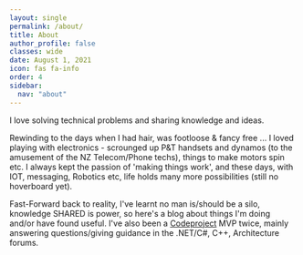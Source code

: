 ```yaml
---
layout: single
permalink: /about/
title: About
author_profile: false
classes: wide
date: August 1, 2021
icon: fas fa-info
order: 4
sidebar:
  nav: "about"
---
```



I love solving technical problems and sharing knowledge and ideas. 

Rewinding to the days when I had hair, was footloose & fancy free ...  I loved playing with electronics - scrounged up P&T handsets and dynamos (to the amusement of the NZ Telecom/Phone techs), things to make motors spin etc. I always kept the passion of 'making things work', and these days, with IOT, messaging, Robotics etc, life holds many more possibilities (still no hoverboard yet). 

Fast-Forward back to reality, I've learnt no man is/should be a silo, knowledge SHARED is power, so here's a blog about things I'm doing and/or have found useful. I've also been a [Codeproject](https://www.codeproject.com/) MVP twice, mainly answering questions/giving guidance in the .NET/C#, C++, Architecture forums.



